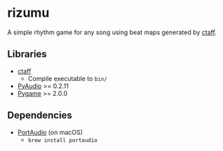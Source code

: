 # rizumu

A simple rhythm game for any song using beat maps generated by [ctaff](https://github.com/FriendlyAI/ctaff).

## Libraries
- [ctaff](https://github.com/FriendlyAI/ctaff)
   - Compile executable to `bin/`
- [PyAudio](https://people.csail.mit.edu/hubert/pyaudio/) >= 0.2.11
- [Pygame](https://www.pygame.org/) >= 2.0.0

## Dependencies
- [PortAudio](http://www.portaudio.com/) (on macOS)
   -   `brew install portaudio`
